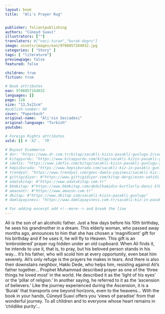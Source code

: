```yaml
---
layout: book
title:  "Ali's Prayer Rug"


publisher: foliantpublishing
authors: "Cüneyd Suavi"
illustrators: [""]
translators: #["naci-turan","burak-dogru"]
image: assets/images/ean/9786057164032.jpg
categories: [ "Story" ]
tags: [ "literature"]
previewpage: false
featured: false

children: true
fiction: true

# Book attributes
ean: 9786057164032
languages: []
page: 128
size: "13,5x21cm"
#publish-number: 60
cover: "Paperback"
original-name:  "Ali'nin Seccadesi"
original-language: "Turkish"
youtube:

# Foreign Rights attributes
sold: [] # 'AZ', 'TR'

# Buyout Ecommerce
# dnr: "https://www.dr.com.tr/kitap/sacakli-kizin-pasakli-gunlugu-2/cocuk-ve-genclik/genclik-10-yas/roman-oyku/urunno=0001893059001"
# kitapyurdu: "https://www.kitapyurdu.com/kitap/sacakli-kizin-pasakli-gunlugu-2-/560122.html&filter_name=Sa%C3%A7akl%C4%B1+K%C4%B1z%27%C4%B1n+Pasakl%C4%B1+G%C3%BCnl%C3%BC%C4%9F%C3%BC+2"
# idefix: "https://www.idefix.com/kitap/sacakli-kizin-pasakli-gunlugu-2/cocuk-ve-genclik/genclik-10-yas/roman-oyku/urunno=0001893059001"
# hepsiburada: "https://www.hepsiburada.com/sacakli-kiz-in-pasakli-gunlugu-2-damla-yayinevi-p-HBV000012ER86"
# trendyol: "https://www.trendyol.com/genc-damla-yayinevi/sacakli-kiz-in-pasakli-gunlugu-2-p-54825777"
# gittigidiyor: #"https://www.gittigidiyor.com/kitap-dergi/ezan-sehidi-adnan-menderes_pdp_732728793"
# odatvkitap: #"https://www.odatvkitap.com.tr"
# bkmkitap: #"https://www.bkmkitap.com/abdulhamidin-kurtlarla-dansi-578226"
# amazontr: #"https://www.amazon.com.tr"
# dkitap: #"https://www.dkitap.com/sacakli-kizin-pasakli-gunlugu"
# damlayayinevi: "https://www.damlayayinevi.com.tr/sacakli-kiz-in-pasakli-gunlugu-2-bu-iste-bi-terslik-var"

# For adding excerpt add <!--more--> and break the line
---
```

Ali is the son of an alcoholic father. Just a few
days before his 10th birthday, he sees his grandmother in a dream. This elderly woman, who
passed away months ago, announces to him that
she has chosen a ‘magnificent’ gift for his birthday
and if he uses it, he will fly to Heaven. This gift is
an ‘embroidered’ prayer rug hidden under an old
cupboard. When Ali finds it, he intends to use it,
that is, to pray, but his beloved person stands in
his way... It’s his father, who will scold him at every
opportunity, even beat him severely. Ali’s only
refuge is the prayers he makes in tears. And there
is also their downstairs neighbor, Hakkı Dede, who
helps him, resisting against Ali’s father together...
Prophet Muhammad described prayer as one of
the ‘three things he loved most’ in the world. He
described it as the ‘light of his eyes’ or the ‘pillar of
religion.’ In another saying, he referred to it as the
‘ascension of believers.’ Like the journey experienced during the Ascension, it is a ‘Burak’ that
transports one beyond horizons, even to the heavens... With the book in your hands, Cüneyd Suavi
offers you ‘views of paradise’ from that wonderful
journey. To all children and to everyone whose
heart remains in ‘childlike purity’...
<!--more--> 


